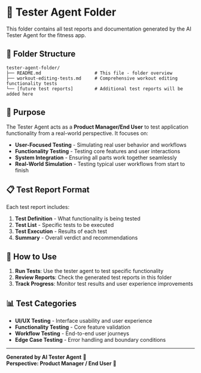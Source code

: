# 🧪 Tester Agent Folder

This folder contains all test reports and documentation generated by the AI Tester Agent for the fitness app.

## 📁 Folder Structure

```
tester-agent-folder/
├── README.md                    # This file - folder overview
├── workout-editing-tests.md     # Comprehensive workout editing functionality tests
└── [future test reports]        # Additional test reports will be added here
```

## 🎯 Purpose

The Tester Agent acts as a **Product Manager/End User** to test application functionality from a real-world perspective. It focuses on:

- **User-Focused Testing** - Simulating real user behavior and workflows
- **Functionality Testing** - Testing core features and user interactions
- **System Integration** - Ensuring all parts work together seamlessly
- **Real-World Simulation** - Testing typical user workflows from start to finish

## 📋 Test Report Format

Each test report includes:

1. **Test Definition** - What functionality is being tested
2. **Test List** - Specific tests to be executed
3. **Test Execution** - Results of each test
4. **Summary** - Overall verdict and recommendations

## 🚀 How to Use

1. **Run Tests**: Use the tester agent to test specific functionality
2. **Review Reports**: Check the generated test reports in this folder
3. **Track Progress**: Monitor test results and user experience improvements

## 📊 Test Categories

- **UI/UX Testing** - Interface usability and user experience
- **Functionality Testing** - Core feature validation
- **Workflow Testing** - End-to-end user journeys
- **Edge Case Testing** - Error handling and boundary conditions

---

**Generated by AI Tester Agent** 🤖  
**Perspective: Product Manager / End User** 👥 